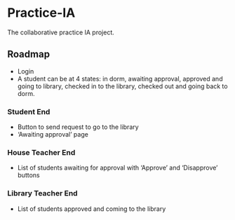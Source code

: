 # Practice-IA

The collaborative practice IA project.


## Roadmap

- Login
- A student can be at 4 states: in dorm, awaiting approval, approved and going to library, checked in to the library, checked out and going back to dorm.

### Student End

- Button to send request to go to the library
- ‘Awaiting approval’ page

### House Teacher End

- List of students awaiting for approval with ‘Approve’ and ‘Disapprove’ buttons

### Library Teacher End

- List of students approved and coming to the library

